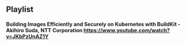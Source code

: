 Playlist
----

#### Building Images Efficiently and Securely on Kubernetes with BuildKit - Akihiro Suda, NTT Corporation https://www.youtube.com/watch?v=JKbPzUnAZ1Y
